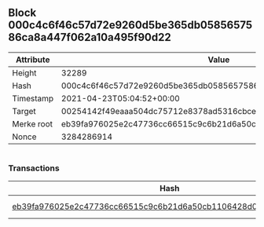 ## Block 000c4c6f46c57d72e9260d5be365db0585657586ca8a447f062a10a495f90d22

Attribute | Value
--- | ---
Height | 32289
Hash | 000c4c6f46c57d72e9260d5be365db0585657586ca8a447f062a10a495f90d22
Timestamp | 2021-04-23T05:04:52+00:00
Target | 00254142f49eaaa504dc75712e8378ad5316cbcead634704b3734b6271167cc4
Merke root | eb39fa976025e2c47736cc66515c9c6b21d6a50cb1106428d0c45704cb019744
Nonce | 3284286914

```

```

### Transactions

Hash | Amount
--- | ---
[eb39fa976025e2c47736cc66515c9c6b21d6a50cb1106428d0c45704cb019744](eb39fa976025e2c47736cc66515c9c6b21d6a50cb1106428d0c45704cb019744.md) | 10.00000000 SKEPTI 
